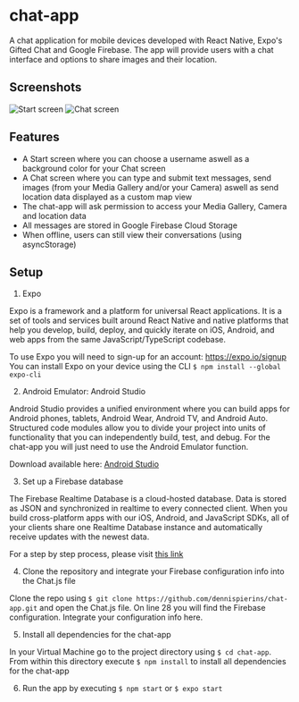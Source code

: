 # chat-app

A chat application for mobile devices developed with React Native, Expo's Gifted Chat and Google Firebase. The app will provide users with a chat interface and options to share images and their location.

## Screenshots

![Start screen](https://github.com/dennispierins/chat-app/blob/assets/Startscreenchatapp.PNG?raw=true)
![Chat screen](https://github.com/dennispierins/chat-app/blob/assets/Chatscreenchatapp.PNG?raw=true)

## Features

* A Start screen where you can choose a username aswell as a background color for your Chat screen
* A Chat screen where you can type and submit text messages, send images (from your Media Gallery and/or your Camera) aswell as send location data displayed as a custom map view
* The chat-app will ask permission to access your Media Gallery, Camera and location data
* All messages are stored in Google Firebase Cloud Storage
* When offline, users can still view their conversations (using asyncStorage)

## Setup

1. Expo

Expo is a framework and a platform for universal React applications. It is a set of tools and services built around React Native and native platforms that help you develop, build, deploy, and quickly iterate on iOS, Android, and web apps from the same JavaScript/TypeScript codebase.

To use Expo you will need to sign-up for an account: https://expo.io/signup 
You can install Expo on your device using the CLI 
`$ npm install --global expo-cli` 

2. Android Emulator: Android Studio

Android Studio provides a unified environment where you can build apps for Android phones, tablets, Android Wear, Android TV, and Android Auto. Structured code modules allow you to divide your project into units of functionality that you can independently build, test, and debug. For the chat-app you will just need to use the Android Emulator function.

Download available here: [Android Studio](https://developer.android.com/studio)

3. Set up a Firebase database

The Firebase Realtime Database is a cloud-hosted database. Data is stored as JSON and synchronized in realtime to every connected client. When you build cross-platform apps with our iOS, Android, and JavaScript SDKs, all of your clients share one Realtime Database instance and automatically receive updates with the newest data.

For a step by step process, please visit [this link](https://codinglatte.com/posts/how-to/how-to-create-a-firebase-project/)

4. Clone the repository and integrate your Firebase configuration info into the Chat.js file

Clone the repo using `$ git clone https://github.com/dennispierins/chat-app.git` and open the Chat.js file. On line 28 you will find the Firebase configuration. Integrate your configuration info here.

5. Install all dependencies for the chat-app

In your Virtual Machine go to the project directory using `$ cd chat-app`. From within this directory execute `$ npm install` to install all dependencies for the chat-app

6. Run the app by executing `$ npm start` or `$ expo start`